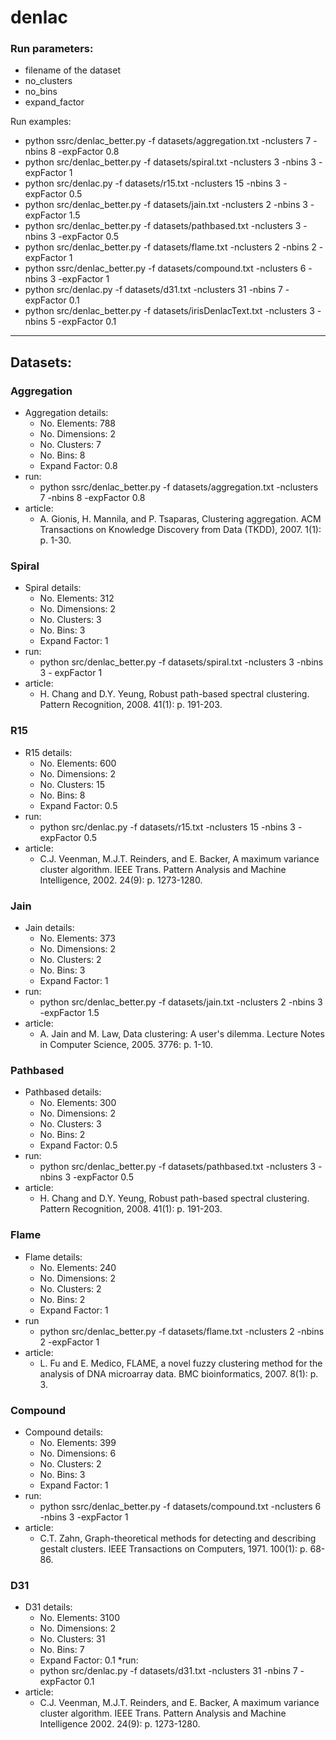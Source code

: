# denlac

### Run parameters:
* filename of the dataset
* no_clusters
* no_bins
* expand_factor

Run examples: 
* python ssrc/denlac_better.py -f datasets/aggregation.txt -nclusters 7 -nbins 8 -expFactor 0.8
* python src/denlac_better.py -f datasets/spiral.txt -nclusters 3 -nbins 3 - expFactor 1
* python src/denlac.py -f datasets/r15.txt -nclusters 15 -nbins 3 - expFactor 0.5
* python src/denlac_better.py -f datasets/jain.txt -nclusters 2 -nbins 3 -expFactor 1.5
* python src/denlac_better.py -f datasets/pathbased.txt -nclusters 3 -nbins 3 -expFactor 0.5
* python src/denlac_better.py -f datasets/flame.txt -nclusters 2 -nbins 2 -expFactor 1 
* python ssrc/denlac_better.py -f datasets/compound.txt -nclusters 6 -nbins 3 -expFactor 1 
* python src/denlac.py -f datasets/d31.txt -nclusters 31 -nbins 7 -expFactor 0.1
* python src/denlac_better.py -f datasets/irisDenlacText.txt -nclusters 3 -nbins 5 -expFactor 0.1
-------------------------------------------------------------------------------------------------

## Datasets:

### Aggregation
* Aggregation details: 
	* No. Elements: 788
	* No. Dimensions: 2
	* No. Clusters: 7
	* No. Bins: 8
	* Expand Factor: 0.8 
* run:
	* python ssrc/denlac_better.py -f datasets/aggregation.txt -nclusters 7 -nbins 8 -expFactor 0.8
* article:
	* A. Gionis, H. Mannila, and P. Tsaparas, Clustering aggregation. ACM Transactions on Knowledge Discovery from Data (TKDD), 2007. 1(1): p. 1-30.

### Spiral
* Spiral details: 
	* No. Elements: 312
	* No. Dimensions: 2
	* No. Clusters: 3
	* No. Bins: 3
	* Expand Factor: 1
* run:
	* python src/denlac_better.py -f datasets/spiral.txt -nclusters 3 -nbins 3 - expFactor 1
* article:
	* H. Chang and D.Y. Yeung, Robust path-based spectral clustering. Pattern Recognition, 2008. 41(1): p. 191-203. 

### R15
* R15 details: 
	* No. Elements: 600
	* No. Dimensions: 2
	* No. Clusters: 15
	* No. Bins: 8
	* Expand Factor: 0.5
* run:
	* python src/denlac.py -f datasets/r15.txt -nclusters 15 -nbins 3 - expFactor 0.5
* article:
	* C.J. Veenman, M.J.T. Reinders, and E. Backer, A maximum variance cluster algorithm. IEEE Trans. Pattern Analysis and Machine Intelligence, 2002. 24(9): p. 1273-1280. 

### Jain
* Jain details: 
	* No. Elements: 373
	* No. Dimensions: 2
	* No. Clusters: 2
	* No. Bins: 3
	* Expand Factor: 1
* run:
	* python src/denlac_better.py -f datasets/jain.txt -nclusters 2 -nbins 3 -expFactor 1.5
* article:
	* A. Jain and M. Law, Data clustering: A user's dilemma. Lecture Notes in Computer Science, 2005. 3776: p. 1-10. 

### Pathbased
* Pathbased details: 
	* No. Elements: 300
	* No. Dimensions: 2
	* No. Clusters: 3
	* No. Bins: 2
	* Expand Factor: 0.5
* run:
	* python src/denlac_better.py -f datasets/pathbased.txt -nclusters 3 -nbins 3 -expFactor 0.5
* article:
	* H. Chang and D.Y. Yeung, Robust path-based spectral clustering. Pattern Recognition, 2008. 41(1): p. 191-203. 

### Flame
* Flame details:
	* No. Elements: 240
	* No. Dimensions: 2
	* No. Clusters: 2
	* No. Bins: 2
	* Expand Factor: 1
* run
	* python src/denlac_better.py -f datasets/flame.txt -nclusters 2 -nbins 2 -expFactor 1 
* article:
	* L. Fu and E. Medico, FLAME, a novel fuzzy clustering method for the analysis of DNA microarray data. BMC bioinformatics, 2007. 8(1): p. 3. 

### Compound
* Compound details:
	* No. Elements: 399
	* No. Dimensions: 6
	* No. Clusters: 2
	* No. Bins: 3
	* Expand Factor: 1
* run:
	* python ssrc/denlac_better.py -f datasets/compound.txt -nclusters 6 -nbins 3 -expFactor 1 
* article:
	* C.T. Zahn, Graph-theoretical methods for detecting and describing gestalt clusters. IEEE Transactions on Computers, 1971. 100(1): p. 68-86. 

### D31
* D31 details:
	* No. Elements: 3100
	* No. Dimensions: 2
	* No. Clusters: 31
	* No. Bins: 7
	* Expand Factor: 0.1
*run:
	* python src/denlac.py -f datasets/d31.txt -nclusters 31 -nbins 7 -expFactor 0.1
* article:
	* C.J. Veenman, M.J.T. Reinders, and E. Backer, A maximum variance cluster algorithm. IEEE Trans. Pattern Analysis and Machine Intelligence 2002. 24(9): p. 1273-1280.
